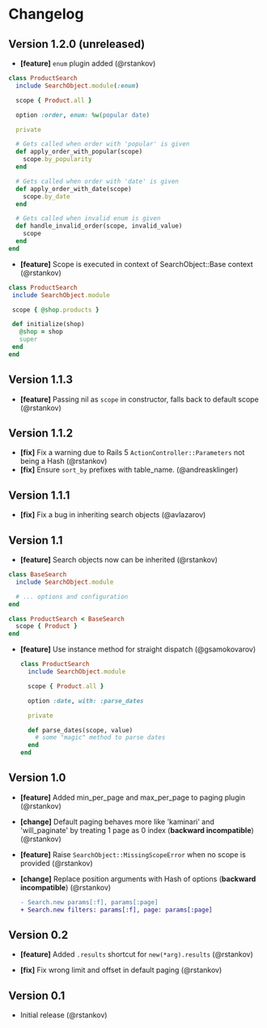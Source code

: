 # Changelog

## Version 1.2.0 (unreleased)

* __[feature]__ `enum` plugin added (@rstankov)

```ruby
class ProductSearch
  include SearchObject.module(:enum)

  scope { Product.all }

  option :order, enum: %w(popular date)

  private

  # Gets called when order with 'popular' is given
  def apply_order_with_popular(scope)
    scope.by_popularity
  end

  # Gets called when order with 'date' is given
  def apply_order_with_date(scope)
    scope.by_date
  end

  # Gets called when invalid enum is given
  def handle_invalid_order(scope, invalid_value)
    scope
  end
end
```

* __[feature]__ Scope is executed  in context of SearchObject::Base context (@rstankov)

 ```ruby
class ProductSearch
  include SearchObject.module

  scope { @shop.products }

  def initialize(shop)
    @shop = shop
    super
  end
end
```

## Version 1.1.3

* __[feature]__ Passing nil as `scope` in constructor, falls back to default scope (@rstankov)

## Version 1.1.2

* __[fix]__ Fix a warning due to Rails 5 `ActionController::Parameters` not being a Hash (@rstankov)
* __[fix]__ Ensure `sort_by` prefixes with table_name. (@andreasklinger)

## Version 1.1.1

* __[fix]__ Fix a bug in inheriting search objects (@avlazarov)

## Version 1.1

* __[feature]__ Search objects now can be inherited  (@rstankov)

 ```ruby
 class BaseSearch
   include SearchObject.module

   # ... options and configuration
 end

 class ProductSearch < BaseSearch
   scope { Product }
 end
 ```

* __[feature]__ Use instance method for straight dispatch (@gsamokovarov)

  ```ruby
  class ProductSearch
    include SearchObject.module

    scope { Product.all }

    option :date, with: :parse_dates

    private

    def parse_dates(scope, value)
      # some "magic" method to parse dates
    end
  end
  ```

## Version 1.0

* __[feature]__ Added min_per_page and max_per_page to paging plugin (@rstankov)

* __[change]__ Default paging behaves more like 'kaminari' and 'will_paginate' by treating 1 page as 0 index (__backward incompatible__) (@rstankov)

* __[feature]__ Raise `SearchObject::MissingScopeError` when no scope is provided (@rstankov)

* __[change]__ Replace position arguments with Hash of options (__backward incompatible__) (@rstankov)

  ```diff
  - Search.new params[:f], params[:page]
  + Search.new filters: params[:f], page: params[:page]
  ```

## Version 0.2

* __[feature]__ Added `.results` shortcut for `new(*arg).results` (@rstankov)

* __[fix]__ Fix wrong limit and offset in default paging (@rstankov)

## Version 0.1

* Initial release (@rstankov)
